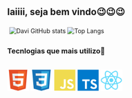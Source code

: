 
## Iaiiii, seja bem vindo😉😉😉

  <div style="display:flex;">
    <div style="flex: 50%; padding: 5px;">
      <img src="https://github-readme-stats.vercel.app/api?username=davisantanan&theme=midnight-purple&show_icons=true" alt="Davi GitHub stats">
      <img src="https://github-readme-stats.vercel.app/api/top-langs/?username=davisantanan&layout=compact&theme=midnight-purple" alt="Top Langs">
    </div>
  </div>
  
  ### Tecnlogias que mais utilizo🥇
  
  <div style="display: inline_block"><br>
  <img align="center" alt="Davi-HTML" height="50" width="50" src="https://raw.githubusercontent.com/devicons/devicon/master/icons/html5/html5-original.svg">
  <img align="center" alt="Davi-CSS" height="50" width="50" src="https://raw.githubusercontent.com/devicons/devicon/master/icons/css3/css3-original.svg">
  <img align="center" alt="Davi-Js" height="50" width="50" src="https://raw.githubusercontent.com/devicons/devicon/master/icons/javascript/javascript-plain.svg">
  <img align="center" alt="Davi-Ts" height="50" width="50" src="https://raw.githubusercontent.com/devicons/devicon/master/icons/typescript/typescript-plain.svg">
  <img align="center" alt="Davi-React" height="50" width="50" src="https://raw.githubusercontent.com/devicons/devicon/master/icons/react/react-original.svg">
  
 
  
</div>
  
  

